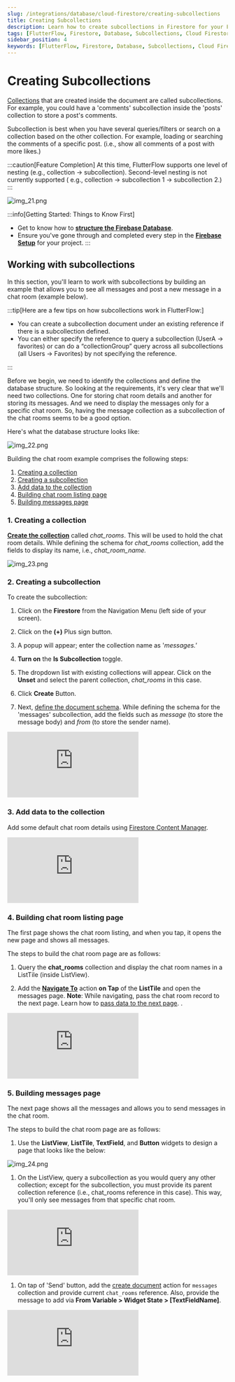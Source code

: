 ```yaml
---
slug: /integrations/database/cloud-firestore/creating-subcollections
title: Creating Subcollections
description: Learn how to create subcollections in Firestore for your FlutterFlow app, including organizing documents within subcollections.
tags: [FlutterFlow, Firestore, Database, Subcollections, Cloud Firestore]
sidebar_position: 4
keywords: [FlutterFlow, Firestore, Database, Subcollections, Cloud Firestore]
---
```


# Creating Subcollections

[Collections](creating-collections.md) that are created inside the document are called subcollections. For example, 
you could have a 'comments' subcollection inside the 'posts' collection to store a post's comments.

Subcollection is best when you have several queries/filters or search on a collection based on the other collection. For example, loading or searching the comments of a specific post. (i.e., show all comments of a post with more likes.)

:::caution[Feature Completion]
At this time, FlutterFlow supports one level of nesting (e.g., collection -> subcollection). Second-level nesting is not currently supported ( e.g., collection -> subcollection 1 -> subcollection 2.)
:::

![img_21.png](img_21.png)

:::info[Getting Started: Things to Know First]

- Get to know how to [**structure the Firebase Database**](getting-started.md#structuring-the-database).
- Ensure you've gone through and completed every step in the [**Firebase Setup**](../../firebase/connect-to-firebase-setup.md)
  for your project.
  :::

## Working with subcollections

In this section, you'll learn to work with subcollections by building an example that allows you to see all messages and post a new message in a chat room (example below).

:::tip[Here are a few tips on how subcollections work in FlutterFlow:]

* You can create a subcollection document under an existing reference if there is a subcollection defined.
* You can either specify the reference to query a subcollection (UserA -> favorites) or can do a “collectionGroup” query across all subcollections (all Users -> Favorites) by not specifying the reference.

:::

Before we begin, we need to identify the collections and define the database structure. So looking at the requirements, it's very clear that we'll need two collections. One for storing chat room details and another for storing its messages. And we need to display the messages only for a specific chat room. So, having the message collection as a subcollection of the chat rooms seems to be a good option.

Here's what the database structure looks like:

![img_22.png](img_22.png)

Building the chat room example comprises the following steps:

1. [Creating a collection](#1-creating-a-collection)
2. [Creating a subcollection](#2-creating-a-subcollection)
3. [Add data to the collection](#3-add-data-to-the-collection)
4. [Building chat room listing page](#4-building-chat-room-listing-page)
5. [Building messages page](#5-building-messages-page)

### 1. Creating a collection

[**Create the collection**](creating-collections.md) called *chat_rooms*. This will be used to hold the chat room 
details.
While defining the schema for *chat_rooms* collection, add the fields to display its name, i.e., *chat_room_name.*

![img_23.png](img_23.png)

### 2. Creating a subcollection

To create the subcollection:

1. Click on the **Firestore** from the Navigation Menu (left side of your screen).

2. Click on the **(+)** Plus sign button.
3. A popup will appear; enter the collection name as '*messages.'*
4. **Turn on** the **Is Subcollection** toggle.
5. The dropdown list with existing collections will appear. Click on the **Unset** and select the parent collection, *chat_rooms* in this case.
6. Click **Create** Button.
7. Next, [define the document schema](creating-collections.md#define-schema-creating-fields). While defining the schema for 
   the 'messages' 
   subcollection, add the fields such as *message* (to store the message body) and *from* (to store the sender name).

<div class="video-container"><iframe src="https://www.loom.
com/embed/242ba30097fd4a3986844489027185d9?sid=1c4e4ba9-dc46-4959-8b3f-5463ab004229" frameborder="0" allow="accelerometer; autoplay; clipboard-write; encrypted-media; gyroscope; picture-in-picture; web-share" referrerpolicy="strict-origin-when-cross-origin" allowfullscreen></iframe></div>

<p></p>


### 3. Add data to the collection

Add some default chat room details using [Firestore Content Manager](firebase-content-manager.md).

<div class="video-container"><iframe src="https://www.loom.
com/embed/83997a551b964d38a2bfcad0634717d6?sid=64db9c57-c8ef-4930-bcc5-a544eff502a5" frameborder="0" allow="accelerometer; autoplay; clipboard-write; encrypted-media; gyroscope; picture-in-picture; web-share" referrerpolicy="strict-origin-when-cross-origin" allowfullscreen></iframe></div>

<p></p>


### 4. Building chat room listing page

The first page shows the chat room listing, and when you tap, it opens the new page and shows all messages.

The steps to build the chat room page are as follows:

1. Query the **chat_rooms** collection and display the chat room names in a ListTile (inside 
ListView).

2. Add the **[Navigate To](../../../ff-concepts/navigation-routing/nav-overview.md#navigation-actions)** action **on 
   Tap** of the **ListTile** and open the messages page. **Note**: While navigating, pass the 
   chat room record to the next page. Learn how to 
[pass data to the next page](../../../ff-concepts/navigation-routing/passing-data.md). .

<div class="video-container"><iframe src="https://www.loom.
com/embed/4ff47a7a33d64386a2e2865f87574fc2?sid=b84bf267-e569-4d3b-9b63-e20d92d2fe6f" frameborder="0" allow="accelerometer; autoplay; clipboard-write; encrypted-media; gyroscope; picture-in-picture; web-share" referrerpolicy="strict-origin-when-cross-origin" allowfullscreen></iframe></div>

<p></p>


### 5. Building messages page

The next page shows all the messages and allows you to send messages in the chat room.

The steps to build the chat room page are as follows:

1. Use the **ListView**, **ListTile**, **TextField**, and **Button** widgets to design a page that looks like the below:

![img_24.png](img_24.png)

1. On the ListView, query a subcollection as you would query any 
   other collection; except 
   for the subcollection, you must provide its parent collection reference (i.e., chat_rooms reference in this case). This way, you'll only see messages from that specific chat room.

<div class="video-container"><iframe src="https://www.loom.
com/embed/e069c07b5dd14b228099534464997bca?sid=05c512e7-60f7-4495-89e7-e0fb9f915bfa" frameborder="0" allow="accelerometer; autoplay; clipboard-write; encrypted-media; gyroscope; picture-in-picture; web-share" referrerpolicy="strict-origin-when-cross-origin" allowfullscreen></iframe></div>

<p></p>

1. On tap of 'Send' button, add the [create document](firestore-actions.md#create-document-action) 
   action for 
   `messages` collection and provide current `chat_rooms` reference. Also, provide the message 
   to add via **From Variable > Widget State > [TextFieldName]**.

<div class="video-container"><iframe src="https://www.loom.
com/embed/5a2bfb932a074f0981786ec992bd9138?sid=6bb3b363-f32f-4c71-a161-6365049dba21" frameborder="0" allow="accelerometer; autoplay; clipboard-write; encrypted-media; gyroscope; picture-in-picture; web-share" referrerpolicy="strict-origin-when-cross-origin" allowfullscreen></iframe></div>

<p></p>




